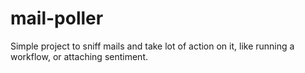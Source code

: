 
# mail-poller
Simple project to sniff mails and take lot of action on it, like running a workflow, or attaching sentiment.

